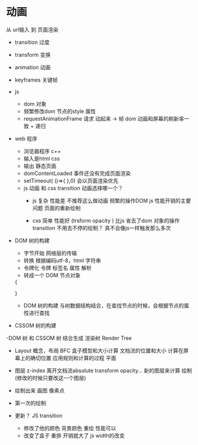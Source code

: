 # 动画
从 url输入 到 页面渲染

- transition 过度
- transform 变换
- animation 动画
- keyframes 关键帧

- js
  - dom 对象
  - 频繁修改dom 节点的style 属性
  - requestAnimationFrame
    请求 动起来 -> 帧
    dom 动画和屏幕的刷新率一致 + 递归
- web 程序
  - 浏览器程序 c++ 
  - 输入是html css 
  - 输出 静态页面
  - domContentLoaded 事件还没有完成页面渲染
  - setTimeout( ()=>{ },0) 会以页面渲染优先
  - js 动画 和 css transition 动画选择哪一个？
    - js 复杂 性能差 不推荐这么做动画
      频繁的操作DOM js 性能开销的主要问题
      页面的重新绘制

    - css 简单 性能好 (trsform opacity )
      比js 省去了dom 对象的操作
      transition 不用去不停的绘制？ 真不会像js一样触发那么多次 
- DOM 树的构建
  - 字节开始 网络层的传输
  - 转换 根据编码utf-8，html 字符串
  - 令牌化 令牌 标签名 属性 解析
  - 转成一个 DOM 节点对象
  <div id="box"></div>
  {

  }
  - DOM 树的构建
    与树数据结构结合，在查找节点的时候，会根据节点的属性进行查找

- CSSOM 树的构建

-DOM 树 和 CSSOM 树 结合生成 渲染树 Render Tree
- Layout 概念，布局 BFC 盒子模型和大小计算
  文档流的位置和大小 计算在屏幕上的确切位置
  应用规则和计算的过程
  平面
- 图层 z-index 离开文档流absolute transform opacity...
  新的图层来计算 绘制(修改的时候只要改这一个图层)


- 绘制出来 画图 像素点

- 第一次的绘制
- 更新？ JS transition
  - 修改了他的颜色 背景颜色 重绘 性能可以
  - 改变了盒子 重排 开销就大了 js width的改变
